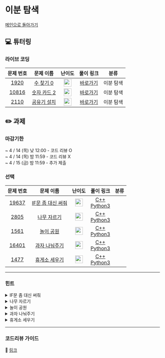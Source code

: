 # 이분 탐색

[메인으로 돌아가기](https://github.com/Altu-Bitu-2/Notice)

## 💻 튜터링

### 라이브 코딩

|문제 번호|문제 이름|난이도|풀이 링크|분류|
| :-----: | :-----: | :-----: | :-----: | :-----: |
|<a href="https://www.acmicpc.net/problem/1920" target="_blank">1920</a>|<a href="https://www.acmicpc.net/problem/1920" target="_blank">수 찾기 0</a>|<img height="25px" width="25px" src="https://static.solved.ac/tier_small/7.svg"/>|[바로가기]()|이분 탐색|
|<a href="https://www.acmicpc.net/problem/10816" target="_blank">10816</a>|<a href="https://www.acmicpc.net/problem/10816" target="_blank">숫자 카드 2</a>|<img height="25px" width="25px" src="https://static.solved.ac/tier_small/7.svg"/>|[바로가기]()|이분 탐색|
|<a href="https://www.acmicpc.net/problem/2110" target="_blank">2110</a>|<a href="https://www.acmicpc.net/problem/2110" target="_blank">공유기 설치</a>|<img height="25px" width="25px" src="https://static.solved.ac/tier_small/11.svg"/>|[바로가기]()|이분 탐색|


## ✏️ 과제
### 마감기한
~ 4 / 14 (목) 낮 12:00 - 코드 리뷰 O </br>
~ 4 / 14 (목) 밤 11:59 - 코드 리뷰 X </br>
~ 4 / 15 (금) 밤 11:59 - 추가 제출 </br>


### 선택

|문제 번호|문제 이름|난이도|풀이 링크|분류|
| :-----: | :-----: | :-----: | :-----: | :-----: |
|<a href="https://www.acmicpc.net/problem/19637" target="_blank">19637</a>|<a href="https://www.acmicpc.net/problem/19637" target="_blank">IF문 좀 대신 써줘</a>|<img height="25px" width="25px" src="https://static.solved.ac/tier_small/8.svg"/>|[C++]()<br/>[Python3]()||
|<a href="https://www.acmicpc.net/problem/2805" target="_blank">2805</a>|<a href="https://www.acmicpc.net/problem/2805" target="_blank">나무 자르기</a>|<img height="25px" width="25px" src="https://static.solved.ac/tier_small/8.svg"/>|[C++]()<br/>[Python3]()||
|<a href="https://www.acmicpc.net/problem/1561" target="_blank">1561</a>|<a href="https://www.acmicpc.net/problem/1561" target="_blank">놀이 공원</a>|<img height="25px" width="25px" src="https://static.solved.ac/tier_small/14.svg"/>|[C++]()<br/>[Python3]()||
|<a href="https://www.acmicpc.net/problem/16401" target="_blank">16401</a>|<a href="https://www.acmicpc.net/problem/16401" target="_blank">과자 나눠주기</a>|<img height="25px" width="25px" src="https://static.solved.ac/tier_small/8.svg"/>|[C++]()<br/>[Python3](y)||
|<a href="https://www.acmicpc.net/problem/1477" target="_blank">1477</a>|<a href="https://www.acmicpc.net/problem/1477" target="_blank">휴게소 세우기</a>|<img height="25px" width="25px" src="https://static.solved.ac/tier_small/12.svg"/>|[C++]()<br/>[Python3]()||


---

### 힌트

<details>
<summary>IF문 좀 대신 써줘</summary>
<div markdown="1">
&nbsp;&nbsp;&nbsp;&nbsp;이 문제는 직접 구현해도 되지만, 라이브러리를 이용할 수도 있을 것 같아요!
</div>
</details>

<details>
<summary>나무 자르기</summary>
<div markdown="1">
&nbsp;&nbsp;&nbsp;&nbsp; M미터의 나무를 만드는 정답 중 높이의 최댓값을 구하려고 하기보다, 정답이 될 수 있는 경우의 수들 중 M미터의 나무를 만드는가에 대해 검사하면 좋을 것 같아요.
</div>
</details>

<details>
<summary>놀이 공원</summary>
<div markdown="1">
&nbsp;&nbsp;&nbsp;&nbsp;마지막 아이가 놀이기구를 타는 데 필요한 시간을 알아볼까요? 이걸 구하기 위해 우선, 놀이기구에 타는 아이의 번호를 시간별로 정리해보면 좋을 것 같아요. 특히 예제 3에 대해서 어느 시간에 몇 번 아이가 어느 놀이기구를 타는지 쭉 정리해보면, 각 시간 별 아이들의 번호를 구하는 규칙을 찾을 수 있을 거예요.
</div>
</details>

<details>
<summary>과자 나눠주기</summary>
<div markdown="1">
&nbsp;&nbsp;&nbsp;&nbsp;과자의 길이는 모두 같아야 하며, 최대값을 찾아야 하네요! 정답 가능한 구간을 잘 설정하는 게 중요해요.
</div>
</details>

<details>
<summary>휴게소 세우기</summary>
<div markdown="1">
&nbsp;&nbsp;&nbsp;&nbsp;튜터링 때 다룬 응용 문제와 매우 유사해 보여요. 휴게소가 없는 구간의 최댓값에 대해 휴게소를 M개 설치할 수 있는지 살펴볼까요?
</div>
</details>

---

### 코드리뷰 가이드

🔗 [링크]()
